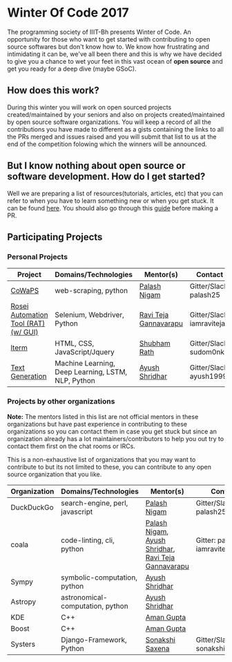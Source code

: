 # Winter Of Code 2017

The programming society of IIIT-Bh presents Winter of Code. An opportunity for those who want to get started with contributing to open source softwares but don't know how to. We know how frustrating and intimidating it can be, we've all been there and this is why we have decided to give you a chance to wet your feet in this vast ocean of **open source** and get you ready for a deep dive (maybe GSoC).

## How does this work?

During this winter you will work on open sourced projects created/maintained by your seniors and also on projects created/maintained by open source software organizations. You will keep a record of all the contributions you have made to different as a gists containing the links to all the PRs merged and issues raised and you will submit that list to us at the end of the competition folowing which the winners will be announced.

## But I know nothing about open source or software development. How do I get started?

Well we are preparing a list of resources(tutorials, articles, etc) that you can refer to when you have to learn something new or when you get stuck. It can be found [here](https://github.com/p-society/TheDevGuide). You should also go through this [guide](https://github.com/p-society/intro-to-open-source-2017) before making a PR.

## Participating Projects
### Personal Projects
| Project | Domains/Technologies | Mentor(s) | Contact |
| ------ | ------ | ------ | ------ |
| [CoWaPS](https://github.com/palash25/CoWaPS) | web-scraping, python | [Palash Nigam](https://github.com/palash25) | Gitter/Slack: palash25 |
| [Rosei Automation Tool (RAT) (w/ GUI)](https://github.com/IamRaviTejaG/IIIT-Bh-Projects) | Selenium, Webdriver, Python | [Ravi Teja Gannavarapu](https://github.com/IamRaviTejaG) | Gitter/Slack: iamravitejag |
| [lterm](http://github.com/sr6033/lterm) | HTML, CSS, JavaScript/Jquery | [Shubham Rath](https://github.com/sr6033) | Gitter/Slack: sudom0nk |
| [Text Generation](https://github.com/ayush1999/Text-Generation-Using-Project-Gutenberg) | Machine Learning, Deep Learning, LSTM, NLP, Python | [Ayush Shridhar](https://github.com/ayush1999) | Gitter/Slack: ayush1999 |

### Projects by other organizations
**Note:** The mentors listed in this list are not official mentors in these organizations but have past experience in contributing to these organizations so you can contact them in case you get stuck but since an organization already has a lot maintainers/contributors to help you out try to contact them first on the chat rooms or IRCs.

This is a non-exhaustive list of organizations that you may want to contribute to but its not limited to these, you can contribute to any open source organization that you like.

| Organization | Domains/Technologies | Mentor(s) | Contact |
| ------ | ------ | ------ | ------ |
| DuckDuckGo | search-engine, perl, javascript | [Palash Nigam](https://github.com/palash25) | Gitter/Slack: palash25 |
| coala | code-linting, cli, python | [Palash Nigam](https://github.com/palash25), [Ayush Shridhar](https://github.com/ayush1999), [Ravi Teja Gannavarapu](https://github.com/iamravitejag) | Gitter: palash25, iamravitejag |
| Sympy | symbolic-computation, python | [Ayush Shridhar](https://github.com/ayush1999) |  |
| Astropy | astronomical-computation, python | [Ayush Shridhar](https://github.com/ayush1999) |  |
| KDE | C++ | [Aman Gupta](http://github.com/gupta2140/) |  |
| Boost | C++ | [Aman Gupta](http://github.com/gupta2140/) |  |
| Systers | Django-Framework, Python | [Sonakshi Saxena](https://github.com/sonakshisaxena1) | Gitter/Slack: sonakshisaxena1 |
